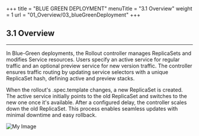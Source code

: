 +++
title = "BLUE GREEN DEPLOYMENT"
menuTitle = "3.1 Overview"
weight = 1
url = "01_Overview/03_blueGreenDeployment"
+++

## 3.1 Overview
-----

In Blue-Green deployments, the Rollout controller manages ReplicaSets and modifies Service resources. Users specify an active service for regular traffic and an optional preview service for new version traffic. The controller ensures traffic routing by updating service selectors with a unique ReplicaSet hash, defining active and preview stacks.

When the rollout's .spec.template changes, a new ReplicaSet is created. The active service initially points to the old ReplicaSet and switches to the new one once it's available. After a configured delay, the controller scales down the old ReplicaSet. This process enables seamless updates with minimal downtime and easy rollback.

<img src="/images/blue-green.png" alt="My Image" />
